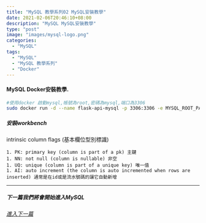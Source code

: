 ```yaml
---
title: "MySQL 教學系列02 MySQL安裝教學"
date: 2021-02-06T20:46:10+08:00
description: "MySQL MySQL安裝教學"
type: "post"
image: "images/mysql-logo.png"
categories: 
  - "MySQL"
tags:
  - "MySQL"
  - "MySQL 教學系列"
  - "Docker"
---
```


#### MySQL Docker安裝教學.

```bash
#使用docker 啟動mysql,帳號為root,密碼為mysql,端口為3306
sudo docker run -d --name flask-api-mysql -p 3306:3306 -e MYSQL_ROOT_PASSWORD=mysql mysql:latest
```

##### 安裝workbench

intrinsic column flags (基本欄位型別標識)

    1. PK: primary key (column is part of a pk) 主鍵
    1. NN: not null (column is nullable) 非空
    1. UQ: unique (column is part of a unique key) 唯一值
    1. AI: auto increment (the column is auto incremented when rows are inserted) 通常是在id或是流水號碼的讓它自動新增


----------------------------------
##### 下一篇我們將會開始進入MySQL
###### [進入下一篇](/MySQL-03)